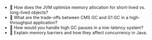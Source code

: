 * 🔹 How does the JVM optimize memory allocation for short-lived vs. long-lived objects?
* 🔹 What are the trade-offs between CMS GC and G1 GC in a high-throughput application?
* 🔹 How would you handle high GC pauses in a low-latency system?
* 🔹 Explain memory barriers and how they affect concurrency in Java.